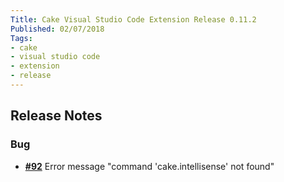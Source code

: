 ```yaml
---
Title: Cake Visual Studio Code Extension Release 0.11.2
Published: 02/07/2018
Tags:
- cake
- visual studio code
- extension
- release
---
```


## Release Notes

### Bug

- [__#92__](https://github.com/cake-build/cake-vscode/issues/92) Error message "command 'cake.intellisense' not found"